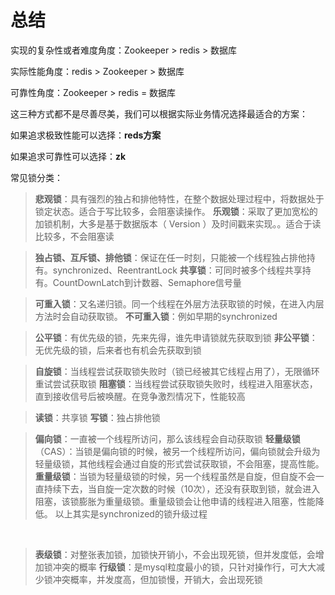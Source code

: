 # 总结

实现的复杂性或者难度角度：Zookeeper > redis > 数据库

实际性能角度：redis > Zookeeper > 数据库

可靠性角度：Zookeeper > redis = 数据库

这三种方式都不是尽善尽美，我们可以根据实际业务情况选择最适合的方案：

如果追求极致性能可以选择：**reds方案**

如果追求可靠性可以选择：**zk**



常见锁分类：

> **悲观锁**：具有强烈的独占和排他特性，在整个数据处理过程中，将数据处于锁定状态。适合于写比较多，会阻塞读操作。
> **乐观锁**：采取了更加宽松的加锁机制，大多是基于数据版本（ Version ）及时间戳来实现。。适合于读比较多，不会阻塞读



> **独占锁、互斥锁、排他锁**：保证在任一时刻，只能被一个线程独占排他持有。synchronized、ReentrantLock
> **共享锁**：可同时被多个线程共享持有。CountDownLatch到计数器、Semaphore信号量



> **可重入锁**：又名递归锁。同一个线程在外层方法获取锁的时候，在进入内层方法时会自动获取锁。
> **不可重入锁**：例如早期的synchronized



> **公平锁**：有优先级的锁，先来先得，谁先申请锁就先获取到锁
> **非公平锁**：无优先级的锁，后来者也有机会先获取到锁



> **自旋锁**：当线程尝试获取锁失败时（锁已经被其它线程占用了），无限循环重试尝试获取锁
> **阻塞锁**：当线程尝试获取锁失败时，线程进入阻塞状态，直到接收信号后被唤醒。在竞争激烈情况下，性能较高



> **读锁**：共享锁
> **写锁**：独占排他锁



> **偏向锁**：一直被一个线程所访问，那么该线程会自动获取锁
> **轻量级锁**（CAS）：当锁是偏向锁的时候，被另一个线程所访问，偏向锁就会升级为轻量级锁，其他线程会通过自旋的形式尝试获取锁，不会阻塞，提高性能。
> **重量级锁**：当锁为轻量级锁的时候，另一个线程虽然是自旋，但自旋不会一直持续下去，当自旋一定次数的时候（10次），还没有获取到锁，就会进入阻塞，该锁膨胀为重量级锁。重量级锁会让他申请的线程进入阻塞，性能降低。
> 以上其实是synchronized的锁升级过程


​	

> **表级锁**：对整张表加锁，加锁快开销小，不会出现死锁，但并发度低，会增加锁冲突的概率
> **行级锁**：是mysql粒度最小的锁，只针对操作行，可大大减少锁冲突概率，并发度高，但加锁慢，开销大，会出现死锁